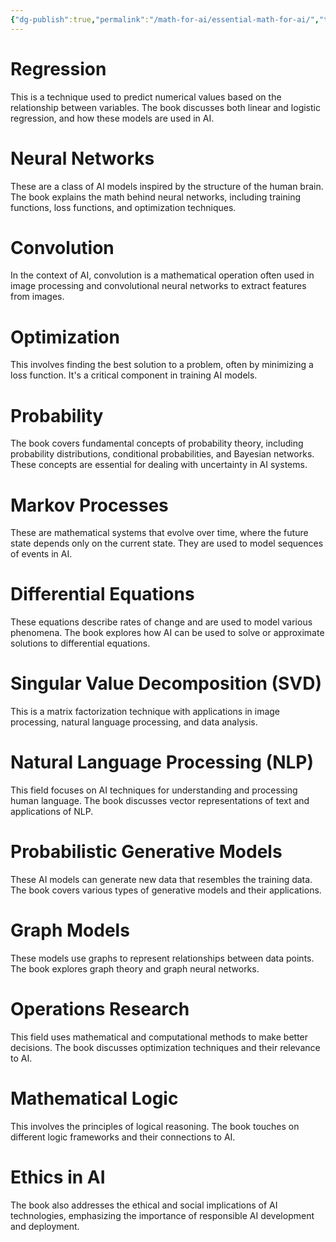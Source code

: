 ```yaml
---
{"dg-publish":true,"permalink":"/math-for-ai/essential-math-for-ai/","tags":["gardenEntry"]}
---
```



# Regression

This is a technique used to predict numerical values based on the relationship between variables. The book discusses both linear and logistic regression, and how these models are used in AI.

# Neural Networks

These are a class of AI models inspired by the structure of the human brain. The book explains the math behind neural networks, including training functions, loss functions, and optimization techniques.

# Convolution

In the context of AI, convolution is a mathematical operation often used in image processing and convolutional neural networks to extract features from images.

# Optimization

This involves finding the best solution to a problem, often by minimizing a loss function. It's a critical component in training AI models.

# Probability

The book covers fundamental concepts of probability theory, including probability distributions, conditional probabilities, and Bayesian networks. These concepts are essential for dealing with uncertainty in AI systems.

# Markov Processes

These are mathematical systems that evolve over time, where the future state depends only on the current state. They are used to model sequences of events in AI.

# Differential Equations

These equations describe rates of change and are used to model various phenomena. The book explores how AI can be used to solve or approximate solutions to differential equations.

# Singular Value Decomposition (SVD)

This is a matrix factorization technique with applications in image processing, natural language processing, and data analysis.

# Natural Language Processing (NLP)

This field focuses on AI techniques for understanding and processing human language. The book discusses vector representations of text and applications of NLP.

# Probabilistic Generative Models

These AI models can generate new data that resembles the training data. The book covers various types of generative models and their applications.

# Graph Models

These models use graphs to represent relationships between data points. The book explores graph theory and graph neural networks.

# Operations Research

This field uses mathematical and computational methods to make better decisions. The book discusses optimization techniques and their relevance to AI.

# Mathematical Logic

This involves the principles of logical reasoning. The book touches on different logic frameworks and their connections to AI.

# Ethics in AI

The book also addresses the ethical and social implications of AI technologies, emphasizing the importance of responsible AI development and deployment.